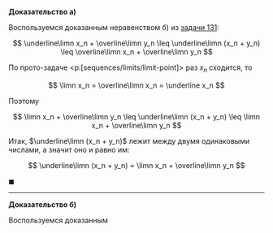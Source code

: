 **Доказательство а)**

Воспользуемся доказанным неравенством б) из [задачи 131](/tasks/131):

$$ \underline\limn x_n + \overline\limn y_n \leq \underline\limn (x_n + y_n) \leq \overline\limn x_n + \overline\limn y_n $$

По прото-задаче <p:[sequences/limits/limit-point]> раз $x_n$ сходится, то

$$ \limn x_n = \overline\limn x_n = \underline x_n $$

Поэтому

$$ \limn x_n + \overline\limn y_n \leq \underline\limn (x_n + y_n) \leq \limn x_n + \overline\limn y_n $$

Итак, $\underline\limn (x_n + y_n)$ лежит между двумя одинаковыми числами, а значит оно и равно им:

$$ \underline\limn (x_n + y_n) = \limn x_n + \overline\limn y_n $$

$\blacksquare$

---

**Доказательство б)**

Воспользуемся доказанным